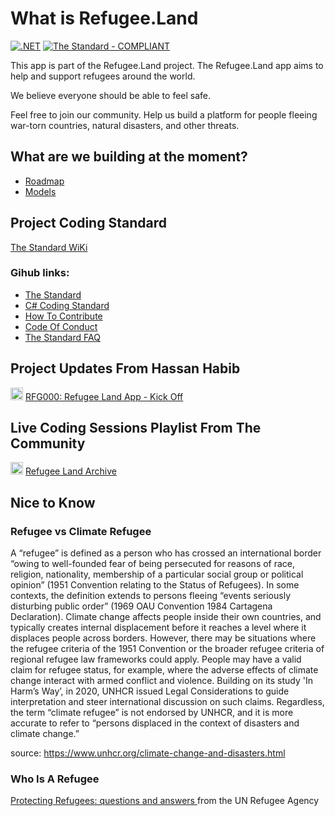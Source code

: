 # What is Refugee.Land

[![.NET](https://github.com/hassanhabib/Taarafo.Web/actions/workflows/dotnet.yml/badge.svg)](https://github.com/hassanhabib/refugee.core/actions/workflows/dotnet.yml) [![The Standard - COMPLIANT](https://img.shields.io/badge/The\_Standard-COMPLIANT-2ea44f)](https://github.com/hassanhabib/The-Standard)

This app is part of the Refugee.Land project. The Refugee.Land app aims to help and support refugees around the world.

We believe everyone should be able to feel safe.

Feel free to join our community. Help us build a platform for people fleeing war-torn countries, natural disasters, and other threats.

## What are we building at the moment?

* [Roadmap](https://docs.refugee.land/roadmap)
* [Models](https://docs.refugee.land/docs/refugeeland.core/models)

## Project Coding Standard

[The Standard WiKi](https://docs.refugee.land/v/the-standard-faq/the-standard-wiki/0-introduction)

### Gihub links:

* [The Standard](https://github.com/hassanhabib/The-Standard)
* [C# Coding Standard](https://github.com/hassanhabib/CSharpCodingStandard)
* [How To Contribute](https://github.com/hassanhabib/Refugee.Core/blob/main/CONTRIBUTING.md)
* [Code Of Conduct](https://github.com/hassanhabib/Refugee.Core/blob/main/CODE\_OF\_CONDUCT.md)
* [The Standard FAQ](https://github.com/ElbekDeveloper/The-Standard-FAQ)

## Project Updates From Hassan Habib

<img width=20 src="https://www.searchmarketingaustralia.com.au/wp-content/uploads/2017/10/original_images_YouTube.png" alt="" data-size="line"> [RFG000: Refugee Land App - Kick Off](https://www.youtube.com/watch?v=Xc88O841rT4\&t=137s)

## Live Coding Sessions Playlist From The Community

<img width=20 src="https://www.searchmarketingaustralia.com.au/wp-content/uploads/2017/10/original_images_YouTube.png" alt="" data-size="line"> [Refugee Land Archive](https://www.youtube.com/watch?v=Zia-4Jwx6hY\&list=PLT0Ot-qg4JPKfEfMIv\_WrSaur4dVgPc1p)

## Nice to Know

### Refugee vs Climate Refugee

A “refugee” is defined as a person who has crossed an international border “owing to well-founded fear of being persecuted for reasons of race, religion, nationality, membership of a particular social group or political opinion” (1951 Convention relating to the Status of Refugees). In some contexts, the definition extends to persons fleeing “events seriously disturbing public order” (1969 OAU Convention 1984 Cartagena Declaration). Climate change affects people inside their own countries, and typically creates internal displacement before it reaches a level where it displaces people across borders. However, there may be situations where the refugee criteria of the 1951 Convention or the broader refugee criteria of regional refugee law frameworks could apply. People may have a valid claim for refugee status, for example, where the adverse effects of climate change interact with armed conflict and violence. Building on its study 'In Harm’s Way’, in 2020, UNHCR issued Legal Considerations to guide interpretation and steer international discussion on such claims. Regardless, the term “climate refugee” is not endorsed by UNHCR, and it is more accurate to refer to “persons displaced in the context of disasters and climate change.”

source: https://www.unhcr.org/climate-change-and-disasters.html

### Who Is A Refugee

[Protecting Refugees: questions and answers ](https://www.unhcr.org/publications/brochures/3b779dfe2/protecting-refugees-questions-answers.html)from the UN Refugee Agency
